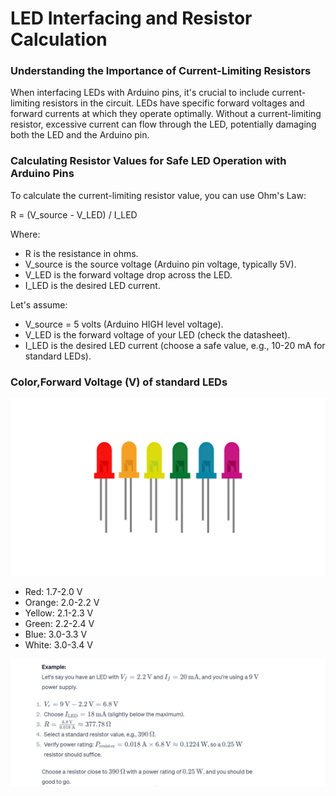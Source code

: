 # LED Interfacing and Resistor Calculation

### Understanding the Importance of Current-Limiting Resistors

When interfacing LEDs with Arduino pins, it's crucial to include current-limiting resistors in the circuit. LEDs have specific forward voltages and forward currents at which they operate optimally. Without a current-limiting resistor, excessive current can flow through the LED, potentially damaging both the LED and the Arduino pin.

### Calculating Resistor Values for Safe LED Operation with Arduino Pins

To calculate the current-limiting resistor value, you can use Ohm's Law:

R = (V_source - V_LED) / I_LED

Where:
- R is the resistance in ohms.
- V_source is the source voltage (Arduino pin voltage, typically 5V).
- V_LED is the forward voltage drop across the LED.
- I_LED is the desired LED current.

Let's assume:
- V_source = 5 volts (Arduino HIGH level voltage).
- V_LED is the forward voltage of your LED (check the datasheet).
- I_LED is the desired LED current (choose a safe value, e.g., 10-20 mA for standard LEDs).


### Color,Forward Voltage (V) of standard LEDs
![Micro Controller](images/8.1.jpg)
* Red: 1.7-2.0 V
* Orange: 2.0-2.2 V
* Yellow: 2.1-2.3 V
* Green: 2.2-2.4 V
* Blue: 3.0-3.3 V
* White: 3.0-3.4 V


![Micro Controller](images/8.2.png)